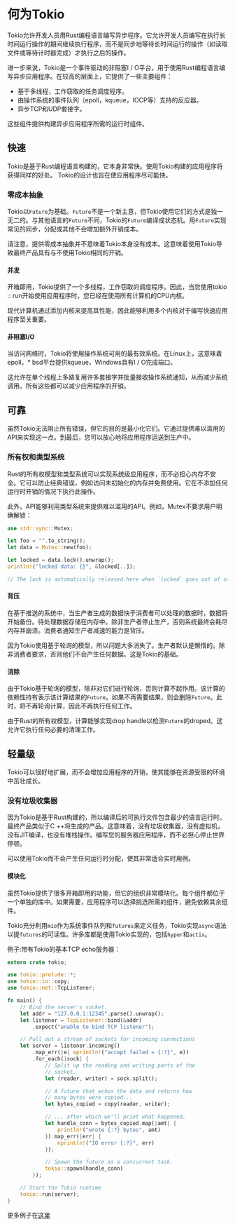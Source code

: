 # 何为Tokio

Tokio允许开发人员用Rust编程语言编写异步程序。它允许开发人员编写在执行长时间运行操作的期间继续执行程序，而不是同步地等待长时间运行的操作（如读取文件或等待计时器完成）才执行之后的操作。

进一步来说，Tokio是一个事件驱动的非阻塞I / O平台，用于使用Rust编程语言编写异步应用程序。在较高的层面上，它提供了一些主要组件：

* 基于多线程，工作窃取的任务调度程序。
* 由操作系统的事件队列（epoll，kqueue，IOCP等）支持的反应器。
* 异步TCP和UDP套接字。

这些组件提供构建异步应用程序所需的运行时组件。

## 快速

Tokio是基于Rust编程语言构建的，它本身非常快。使用Tokio构建的应用程序将获得同样的好处。 Tokio的设计也旨在使应用程序尽可能快。

### 零成本抽象

Tokio以`Future`为基础。`Future`不是一个新主意，但Tokio使用它们的方式是独一无二的。与其他语言的`Future`不同，Tokio的`Future`编译成状态机。用`Future`实现常见的同步，分配或其他不会增加额外开销成本。

请注意，提供零成本抽象并不意味着Tokio本身没有成本。这意味着使用Tokio导致最终产品具有与不使用Tokio相同的开销。

#### 并发

开箱即用，Tokio提供了一个多线程，工作窃取的调度程序。因此，当您使用tokio :: run开始使用应用程序时，您已经在使用所有计算机的CPU内核。

现代计算机通过添加内核来提高其性能，因此能够利用多个内核对于编写快速应用程序至关重要。

#### 非阻塞I/O

当访问网络时，Tokio将使用操作系统可用的最有效系统。在Linux上，这意味着epoll，* bsd平台提供kqueue，Windows具有I / O完成端口。

这允许在单个线程上多路复用许多套接字并批量接收操作系统通知，从而减少系统调用。所有这些都可以减少应用程序的开销。

## 可靠

虽然Tokio无法阻止所有错误，但它的目的是最小化它们。它通过提供难以滥用的API来实现这一点。到最后，您可以放心地将应用程序运送到生产中。

### 所有权和类型系统

Rust的所有权模型和类型系统可以实现系统级应用程序，而不必担心内存不安全。它可以防止经典错误，例如访问未初始化的内存并免费使用。它在不添加任何运行时开销的情况下执行此操作。

此外，API能够利用类型系统来提供难以滥用的API。例如，Mutex不要求用户明确解锁：

```rust
use std::sync::Mutex;

let foo = "".to_string();
let data = Mutex::new(foo);

let locked = data.lock().unwrap();
println!("locked data: {}", &locked[..]);

// The lock is automatically released here when `locked` goes out of scope.
```

#### 背压

在基于推送的系统中，当生产者生成的数据快于消费者可以处理的数据时，数据将开始备份。待处理数据存储在内存中。除非生产者停止生产，否则系统最终会耗尽内存并崩溃。消费者通知生产者减速的能力是背压。

因为Tokio使用基于轮询的模型，所以问题大多消失了。生产者默认是懒惰的。除非消费者要求，否则他们不会产生任何数据。这是Tokio的基础。

#### 消除

由于Tokio基于轮询的模型，除非对它们进行轮询，否则计算不起作用。该计算的依赖性持有表示该计算结果的`Future`。如果不再需要结果，则会删除`Future`。此时，将不再轮询计算，因此不再执行任何工作。

由于Rust的所有权模型，计算能够实现drop handle以检测`Future`的droped。这允许它执行任何必要的清理工作。

## 轻量级

Tokio可以很好地扩展，而不会增加应用程序的开销，使其能够在资源受限的环境中茁壮成长。

### 没有垃圾收集器

因为Tokio是基于Rust构建的，所以编译后的可执行文件包含最少的语言运行时。最终产品类似于C ++将生成的产品。这意味着，没有垃圾收集器，没有虚拟机，没有JIT编译，也没有堆栈操作。编写您的服务器应用程序，而不必担心停止世界停顿。

可以使用Tokio而不会产生任何运行时分配，使其非常适合实时用例。

#### 模块化

虽然Tokio提供了很多开箱即用的功能，但它的组织非常模块化。每个组件都位于一个单独的库中。如果需要，应用程序可以选择挑选所需的组件，避免依赖其余组件。

Tokio充分利用`mio`作为系统事件队列和`futures`来定义任务，Tokio实现`async`语法以提`futures`的可读性。许多库都是使用Tokio实现的，包括`hyper`和`actix`。

例子:带有Tokio的基本TCP echo服务器：

```rust
extern crate tokio;

use tokio::prelude::*;
use tokio::io::copy;
use tokio::net::TcpListener;

fn main() {
    // Bind the server's socket.
    let addr = "127.0.0.1:12345".parse().unwrap();
    let listener = TcpListener::bind(&addr)
        .expect("unable to bind TCP listener");

    // Pull out a stream of sockets for incoming connections
    let server = listener.incoming()
        .map_err(|e| eprintln!("accept failed = {:?}", e))
        .for_each(|sock| {
            // Split up the reading and writing parts of the
            // socket.
            let (reader, writer) = sock.split();

            // A future that echos the data and returns how
            // many bytes were copied...
            let bytes_copied = copy(reader, writer);

            // ... after which we'll print what happened.
            let handle_conn = bytes_copied.map(|amt| {
                println!("wrote {:?} bytes", amt)
            }).map_err(|err| {
                eprintln!("IO error {:?}", err)
            });

            // Spawn the future as a concurrent task.
            tokio::spawn(handle_conn)
        });

    // Start the Tokio runtime
    tokio::run(server);
}
```

更多例子在[这里](https://github.com/tokio-rs/tokio/tree/master/examples)
